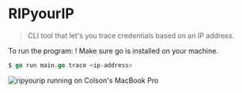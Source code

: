 # RIPyourIP
> CLI tool that let's you trace credentials based on an IP address.

To run the program:
! Make sure go is installed on your machine.<br>
```go
$ go run main.go trace <ip-address>
```

![ripyourip running on Colson's MacBook Pro](https://i.imgur.com/UoDWobr.png)
